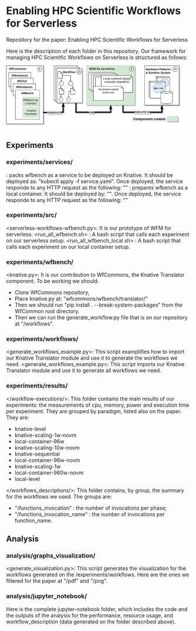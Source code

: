 
# Enabling HPC Scientific Workflows for Serverless 
Repository for the paper: Enabling HPC Scientific Workflows for Serverless 

Here is the description of each folder in this repository. Our framework for managing HPC Scientific Workflows on Serverless is structured as follows:

![framework](framework.png)

## Experiments

### experiments/services/

<wfbench>: packs wfbench as a service to be deployed on Knative. It should be deployed as: "kubectl apply -f service.yaml". Once deployed, the service responde to any HTTP request as the following: ""
<wfbench-local>: prepares wfbench as a local container. It should be deployed by: "". Once deployed, the service responde to any HTTP request as the following: ""

### experiments/src/

<serverless-workflows-wfbench.py>: It is our prototype of WFM for serverless. 
<run_all_wfbench.sh> : A bash script that calls each experiment on our serverless setup.
<run_all_wfbench_local.sh> : A bash script that calls each experiment on our local container setup.

### experiments/wfbench/

<knative.py>: It is our contribution to WfCommons, the Knative Translator component. To be working we should:
- Clone WfCommons repository,
- Place knative.py at: "wfcommons/wfbench/translator/"
- Then we should run "pip install . --break-system-packages" from the WfCommon root directory.
- Then we can run the generate_workflow.py file that is on our repository at "/workflows".

### experiments/workflows/

<generate_workflows_example.py>: This script examplifies how to import our Knative Translator module and use it to generate the workflows we need.
<generate_workflows_example.py>: This script imports our Knative Translator module and use it to generate all workflows we need.

### experiments/results/

</workflow-executions/>: This folder contains the main results of our experiments: the measurements of cpu, memory, power and execution time per experiment.
They are grouped by paradigm, listed also on the paper. They are:
- knative-level            
- knative-scaling-1w-novm   
- local-container-96w
- knative-scaling-10w-novm  
- knative-sequential        
- local-container-96w-novm
- knative-scaling-1w        
- local-container-960w-novm  
- local-level

</workflows_descriptions/>: This folder contains, by group, the summary for the workflows we used. The groups are:
- "/functions_invocation" : the number of invocations per phase;
- "/functions_invocation_name" : the number of invocations per function_name.

## Analysis

### analysis/graphs_visualization/

<generate_visualization.py>: This script generates the visualization for the workflows generated on the /experiments/workflows. Here are the ones we filtered for the paper at "/pdf" and "/png".

### analysis/jupyter_notebook/

Here is the complete jupyter-notebook folder, which includes the code and the outputs of the analysis for the performance, resource usage, and workflow_description (data generated on the folder described above).